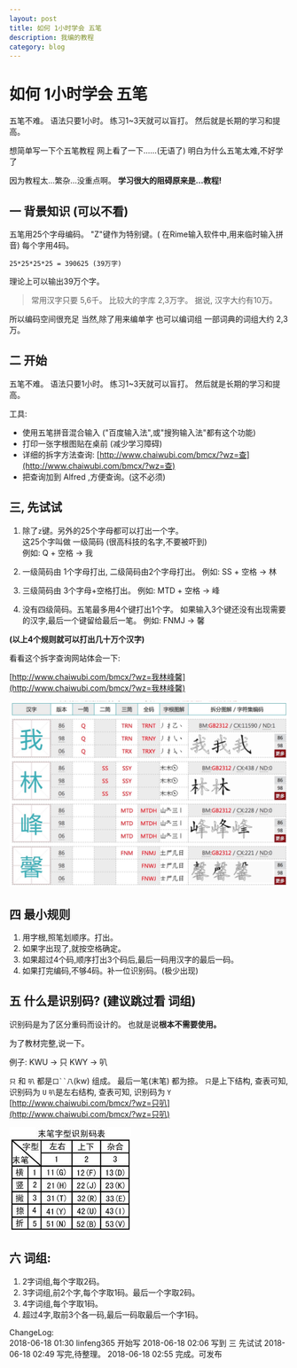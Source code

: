 ```yaml
---
layout: post
title: 如何 1小时学会 五笔
description: 我编的教程
category: blog
---
```


# 如何 1小时学会 五笔



>
五笔不难。 
语法只要1小时。
练习1~3天就可以盲打。
然后就是长期的学习和提高。

想简单写一下个五笔教程
网上看了一下……(无语了)
明白为什么五笔太难,不好学了

因为教程太…繁杂…没重点啊。
**学习很大的阻碍原来是…教程!**

## 一 背景知识 (可以不看)

五笔用25个字母编码。 
"Z"键作为特别键。( 在Rime输入软件中,用来临时输入拼音)
每个字用4码。
```
25*25*25*25 = 390625 (39万字)
```
理论上可以输出39万个字。
>常用汉字只要 5,6千。
比较大的字库 2,3万字。
据说, 汉字大约有10万。

所以编码空间很充足
当然,除了用来编单字
也可以编词组
一部词典的词组大约 2,3万。



## 二 开始
五笔不难。 
语法只要1小时。
练习1~3天就可以盲打。
然后就是长期的学习和提高。

工具:

* 使用五笔拼音混合输入 ("百度输入法",或"搜狗输入法"都有这个功能) 
* 打印一张字根图贴在桌前 (减少学习障碍)
* 详细的拆字方法查询: [http://www.chaiwubi.com/bmcx/?wz=查](http://www.chaiwubi.com/bmcx/?wz=查)
* 把查询加到 Alfred ,方便查询。(这不必须)




## 三, 先试试


1. 除了`z`键。另外的25个字母都可以打出一个字。  
这25个字叫做 一级简码 (很高科技的名字,不要被吓到)  
例如: Q + 空格  ->  我

2. 一级简码由 1个字母打出, 二级简码由2个字母打出。
例如: SS + 空格 -> 林

3. 三级简码由 3个字母+空格打出。
例如: MTD + 空格 -> 峰

4. 没有四级简码。五笔最多用4个键打出1个字。
如果输入3个键还没有出现需要的汉字,最后一个键留给最后一笔。
例如: FNMJ -> 馨

**(以上4个规则就可以打出几十万个汉字)**

看看这个拆字查询网站体会一下:

[http://www.chaiwubi.com/bmcx/?wz=我林峰馨](http://www.chaiwubi.com/bmcx/?wz=我林峰馨)

![](media/15292566607997/15292595486927.jpg)



## 四 最小规则

1. 用字根,照笔划顺序。打出。
2. 如果字出现了,就按空格确定。
3. 如果超过4个码,顺序打出3个码后,最后一码用汉字的最后一码。
4. 如果打完编码,不够4码。补一位识别码。(极少出现)



## 五 什么是识别码? (建议跳过看 词组)

识别码是为了区分重码而设计的。
也就是说**根本不需要使用。**

为了教材完整,说一下。

例子:
KWU ->  只 
KWY -> 叭

`只` 和 `叭`
都是`口``八`(kw) 组成。
最后一笔(末笔) 都为捺。
`只`是上下结构, 查表可知, 识别码为 `U`
`叭`是左右结构, 查表可知, 识别码为 `Y`
[http://www.chaiwubi.com/bmcx/?wz=只叭](http://www.chaiwubi.com/bmcx/?wz=只叭)

![](media/15158576616350/15158625660659.jpg)


## 六 词组:
1. 2字词组,每个字取2码。
2. 3字词组,前2个字,每个字取1码。最后一个字取2码。
3. 4字词组,每个字取1码。
4. 超过4字,取前3个各一码,最后一码取最后一个字1码。







ChangeLog:  
2018-06-18 01:30 linfeng365 开始写
2018-06-18 02:06 写到 三 先试试
2018-06-18 02:49 写完,待整理。
2018-06-18 02:55 完成。可发布